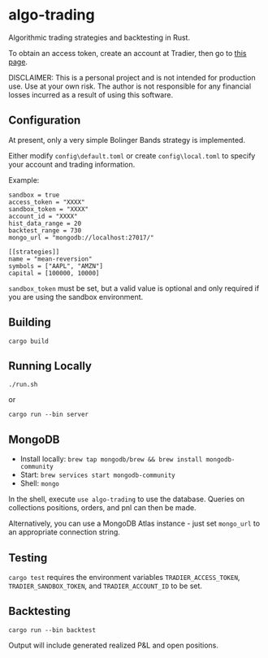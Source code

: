 # algo-trading

Algorithmic trading strategies and backtesting in Rust.

To obtain an access token, create an account at Tradier, then go to [this page](https://documentation.tradier.com/brokerage-api/oauth/access-token).

DISCLAIMER: This is a personal project and is not intended for production use. Use at your own risk. The author is not responsible for any financial losses incurred as a result of using this software.

## Configuration

At present, only a very simple Bolinger Bands strategy is implemented.

Either modify `config\default.toml` or create `config\local.toml` to specify your account and trading information.

Example:

```
sandbox = true
access_token = "XXXX"
sandbox_token = "XXXX"
account_id = "XXXX"
hist_data_range = 20
backtest_range = 730
mongo_url = "mongodb://localhost:27017/"

[[strategies]]
name = "mean-reversion"
symbols = ["AAPL", "AMZN"]
capital = [100000, 10000]
```

`sandbox_token` must be set, but a valid value is optional and only required if you are using the sandbox environment.

## Building

`cargo build`

## Running Locally

`./run.sh`

or

`cargo run --bin server`

## MongoDB

- Install locally: `brew tap mongodb/brew && brew install mongodb-community`
- Start: `brew services start mongodb-community`
- Shell: `mongo`

In the shell, execute `use algo-trading` to use the database. Queries on collections positions, orders, and pnl can then be made.

Alternatively, you can use a MongoDB Atlas instance - just set `mongo_url` to an appropriate connection string.

## Testing

`cargo test` requires the environment variables `TRADIER_ACCESS_TOKEN`, `TRADIER_SANDBOX_TOKEN`, and `TRADIER_ACCOUNT_ID` to be set.

## Backtesting

`cargo run --bin backtest`

Output will include generated realized P&L and open positions.
